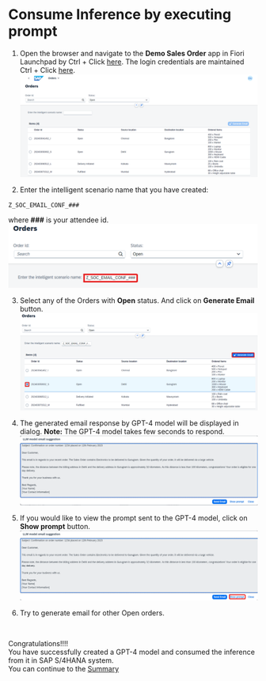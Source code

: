 # Consume Inference by executing prompt

1. Open the browser and navigate to the **Demo Sales Order** app in Fiori Launchpad by Ctrl + Click [here](https://ldai1ui3.wdf.sap.corp:44332/sap/bc/ui5_ui5/ui2/ushell/shells/abap/FioriLaunchpad.html?sap-language=EN&sap-client=000#IslmDcomDemo2024-execute&/handson).
The login credentials are maintained Ctrl + Click [here](cheat_sheet.md).
![](images/Demo_app_1.png)


2. Enter the intelligent scenario name that you have created:
```
Z_SOC_EMAIL_CONF_###
``` 
where **###** is your attendee id.
![](images/Demo_app_enter_scenario_name.png)


3. Select any of the Orders with **Open** status. And click on **Generate Email** button.
![](images/Demo_app_select_and_click_generate_email.png)


4. The generated email response by GPT-4 model will be displayed in dialog.
**Note:** The GPT-4 model takes few seconds to respond.
![](images/Demo_app_model_response.png)


5. If you would like to view the prompt sent to the GPT-4 model, click on **Show prompt** button.
![](images/Demo_app_show_prompt.png)


6. Try to generate email for other Open orders.
<br/>

Congratulations!!!!       
You have successfully created a GPT-4 model and consumed the inference from it in SAP S/4HANA system.                                           
You can continue to the [Summary](summary.md)
